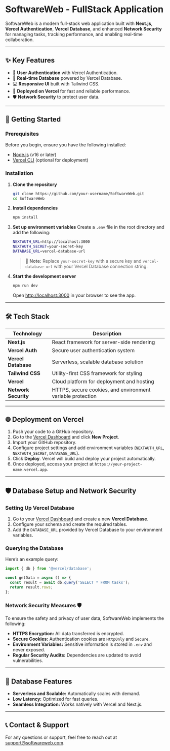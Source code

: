 # SoftwareWeb - FullStack Application

SoftwareWeb is a modern full-stack web application built with **Next.js**, **Vercel Authentication**, **Vercel Database**, and enhanced **Network Security** for managing tasks, tracking performance, and enabling real-time collaboration.

---

## ✨ Key Features
- 🔐 **User Authentication** with Vercel Authentication.
- 📡 **Real-time Database** powered by Vercel Database.
- 💻 **Responsive UI** built with Tailwind CSS.
- 🚀 **Deployed on Vercel** for fast and reliable performance.
- 🛡️ **Network Security** to protect user data.

---

## 🚀 Getting Started

### Prerequisites
Before you begin, ensure you have the following installed:
- [Node.js](https://nodejs.org/) (v16 or later)
- [Vercel CLI](https://vercel.com/cli) (optional for deployment)

### Installation

1. **Clone the repository**
   ```bash
   git clone https://github.com/your-username/SoftwareWeb.git
   cd SoftwareWeb
   ```

2. **Install dependencies**
   ```bash
   npm install
   ```

3. **Set up environment variables**
   Create a `.env` file in the root directory and add the following:
   ```bash
   NEXTAUTH_URL=http://localhost:3000
   NEXTAUTH_SECRET=your-secret-key
   DATABASE_URL=vercel-database-url
   ```
   > 🔑 **Note:** Replace `your-secret-key` with a secure key and `vercel-database-url` with your Vercel Database connection string.

4. **Start the development server**
   ```bash
   npm run dev
   ```
   Open [http://localhost:3000](http://localhost:3000) in your browser to see the app.

---

## 🛠 Tech Stack
| **Technology**     | **Description**                               |
|--------------------|---------------------------------------------|
| **Next.js**        | React framework for server-side rendering    |
| **Vercel Auth**    | Secure user authentication system           |
| **Vercel Database**| Serverless, scalable database solution      |
| **Tailwind CSS**   | Utility-first CSS framework for styling      |
| **Vercel**         | Cloud platform for deployment and hosting   |
| **Network Security**| HTTPS, secure cookies, and environment variable protection |

---

## 🌐 Deployment on Vercel
1. Push your code to a GitHub repository.
2. Go to the [Vercel Dashboard](https://vercel.com/dashboard) and click **New Project**.
3. Import your GitHub repository.
4. Configure project settings and add environment variables (`NEXTAUTH_URL`, `NEXTAUTH_SECRET`, `DATABASE_URL`).
5. Click **Deploy**. Vercel will build and deploy your project automatically.
6. Once deployed, access your project at `https://your-project-name.vercel.app`.

---

## 🛡️ Database Setup and Network Security

### Setting Up Vercel Database
1. Go to your [Vercel Dashboard](https://vercel.com/dashboard) and create a new **Vercel Database**.
2. Configure your schema and create the required tables.
3. Add the `DATABASE_URL` provided by Vercel Database to your environment variables.

### Querying the Database
Here’s an example query:
```javascript
import { db } from '@vercel/database';

const getData = async () => {
  const result = await db.query('SELECT * FROM tasks');
  return result.rows;
};
```

### Network Security Measures 🛡️
To ensure the safety and privacy of user data, SoftwareWeb implements the following:
- **HTTPS Encryption:** All data transferred is encrypted.
- **Secure Cookies:** Authentication cookies are `HttpOnly` and `Secure`.
- **Environment Variables:** Sensitive information is stored in `.env` and never exposed.
- **Regular Security Audits:** Dependencies are updated to avoid vulnerabilities.

---

## 🌟 Database Features
- **Serverless and Scalable:** Automatically scales with demand.
- **Low Latency:** Optimized for fast queries.
- **Seamless Integration:** Works natively with Vercel and Next.js.

---

## 📞 Contact & Support
For any questions or support, feel free to reach out at [support@softwareweb.com](mailto:support@softwareweb.com).
